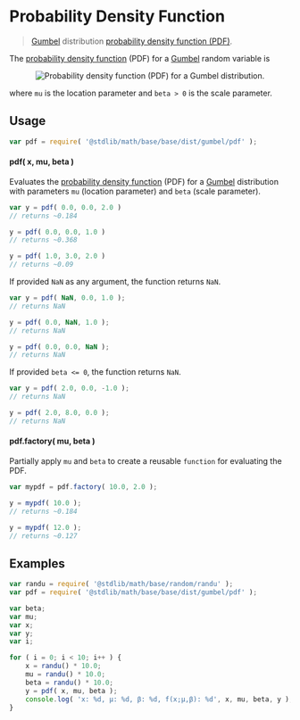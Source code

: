 Probability Density Function
===

> [Gumbel][Gumbel] distribution [probability density function (PDF)][pdf].

<!-- <intro> -->

The [probability density function][pdf] (PDF) for a [Gumbel][Gumbel] random variable is

<!-- <equation class="equation" label="eq:pdf_function" align="center" raw="f(x;\mu,\beta) = \frac{1}{\beta}e^{-\left( \frac{x-\mu}{\beta}+e^{- \frac{x-\mu}{\beta}}\right)}" alt="Probability density function (PDF) for a Gumbel distribution."> -->

<div class="equation" align="center" data-raw-text="f(x;\mu,\beta) = \frac{1}{\beta}e^{-\left( \frac{x-\mu}{\beta}+e^{- \frac{x-\mu}{\beta}}\right)}" data-equation="eq:pdf_function">
	<img src="https://cdn.rawgit.com/distributions-io/gumbel-pdf/229325565e7c0e8bb44e3906f46972902e9c3b08/docs/img/eqn.svg" alt="Probability density function (PDF) for a Gumbel distribution.">
	<br>
</div>

<!-- </equation> -->

where `mu` is the location parameter and `beta > 0` is the scale parameter.

<!-- </intro> -->

<!-- <usage> -->

## Usage
``` javascript
var pdf = require( '@stdlib/math/base/base/dist/gumbel/pdf' );
```

#### pdf( x, mu, beta )

Evaluates the [probability density function][pdf] (PDF) for a [Gumbel][Gumbel] distribution with parameters `mu` (location parameter) and `beta` (scale parameter).

``` javascript
var y = pdf( 0.0, 0.0, 2.0 )
// returns ~0.184

y = pdf( 0.0, 0.0, 1.0 )
// returns ~0.368

y = pdf( 1.0, 3.0, 2.0 )
// returns ~0.09
```

If provided `NaN` as any argument, the function returns `NaN`.

``` javascript
var y = pdf( NaN, 0.0, 1.0 );
// returns NaN

y = pdf( 0.0, NaN, 1.0 );
// returns NaN

y = pdf( 0.0, 0.0, NaN );
// returns NaN
```

If provided `beta <= 0`, the function returns `NaN`.

``` javascript
var y = pdf( 2.0, 0.0, -1.0 );
// returns NaN

y = pdf( 2.0, 8.0, 0.0 );
// returns NaN
```

#### pdf.factory( mu, beta )

Partially apply `mu` and `beta` to create a reusable `function` for evaluating the PDF.

``` javascript
var mypdf = pdf.factory( 10.0, 2.0 );

y = mypdf( 10.0 );
// returns ~0.184

y = mypdf( 12.0 );
// returns ~0.127
```

<!-- </usage> -->

<!-- <examples> -->

## Examples

``` javascript
var randu = require( '@stdlib/math/base/random/randu' );
var pdf = require( '@stdlib/math/base/base/dist/gumbel/pdf' );

var beta;
var mu;
var x;
var y;
var i;

for ( i = 0; i < 10; i++ ) {
    x = randu() * 10.0;
    mu = randu() * 10.0;
    beta = randu() * 10.0;
    y = pdf( x, mu, beta );
    console.log( 'x: %d, µ: %d, β: %d, f(x;µ,β): %d', x, mu, beta, y );
}
```

<!-- </examples> -->


<!-- <links> -->

[Gumbel]: https://en.wikipedia.org/wiki/Gumbel_distribution
[pdf]: https://en.wikipedia.org/wiki/Probability_density_function
[degenerate-distribution]: https://en.wikipedia.org/wiki/Degenerate_distribution

<!-- </links> -->
